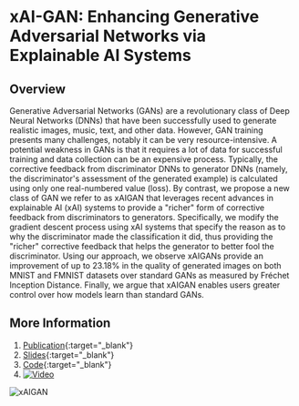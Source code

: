 # xAI-GAN: Enhancing Generative Adversarial Networks via Explainable AI Systems


## Overview
Generative Adversarial Networks (GANs) are a revolutionary class of Deep Neural Networks (DNNs) that have been successfully used to generate realistic images, music, text, and other data. However, GAN training presents many challenges, notably it can be very resource-intensive. A potential weakness in GANs is that it requires a lot of data for successful training and data collection can be an expensive process. Typically, the corrective feedback from discriminator DNNs to generator DNNs (namely, the discriminator's assessment of the generated example) is calculated using only one real-numbered value (loss). By contrast, we propose a new class of GAN we refer to as xAIGAN that leverages recent advances in explainable AI (xAI) systems to provide a "richer" form of corrective feedback from discriminators to generators. Specifically, we modify the gradient descent process using xAI systems that specify the reason as to why the discriminator made the classification it did, thus providing the "richer" corrective feedback that helps the generator to better fool the discriminator. Using our approach, we observe xAIGANs provide an improvement of up to 23.18\% in the quality of generated images on both MNIST and FMNIST datasets over standard GANs as measured by Fréchet Inception Distance. Finally, we argue that xAIGAN enables users greater control over how models learn than standard GANs.


## More Information
1. [Publication](https://arxiv.org/abs/2002.10438){:target="_blank"}
2. [Slides](https://docs.google.com/presentation/d/1JOq9JgHxVA6aa2LVUtXaLrRE9i22HUVRGMpzA9JDixs/edit#slide=id.g82ec8bce15_0_177){:target="_blank"}
3. [Code](https://github.com/vin-nag/XAI_GAN){:target="_blank"}
4. [![Video](https://img.youtube.com/vi/j-NxTvEDexg?t=9809/0.jpg)](https://youtu.be/j-NxTvEDexg?t=9809)


<img alt="xAIGAN" src="{{site.baseurl}}/assets/img/xAI.png">
